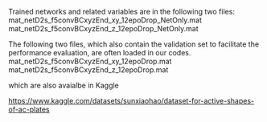 Trained networks and related variables are in the following two files:
mat_netD2s_f5convBCxyzEnd_xy_12epoDrop_NetOnly.mat
mat_netD2s_f5convBCxyzEnd_z_12epoDrop_NetOnly.mat

The following two files, which also contain the validation set to facilitate the performance evaluation,
are often loaded in our codes.
mat_netD2s_f5convBCxyzEnd_xy_12epoDrop.mat
mat_netD2s_f5convBCxyzEnd_z_12epoDrop.mat

which are also avaialbe in Kaggle

https://www.kaggle.com/datasets/sunxiaohao/dataset-for-active-shapes-of-ac-plates
